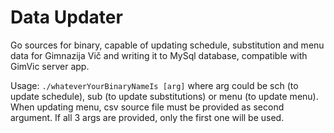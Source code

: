 # Data Updater
Go sources for binary, capable of updating schedule, substitution and menu data for Gimnazija Vič and writing it to MySql database, compatible with GimVic server app.

Usage: `./whateverYourBinaryNameIs [arg]` where arg could be sch (to update schedule), sub (to update substitutions) or menu (to update menu). When updating menu, csv source file must be provided as second argument. If all 3 args are provided, only the first one will be used.